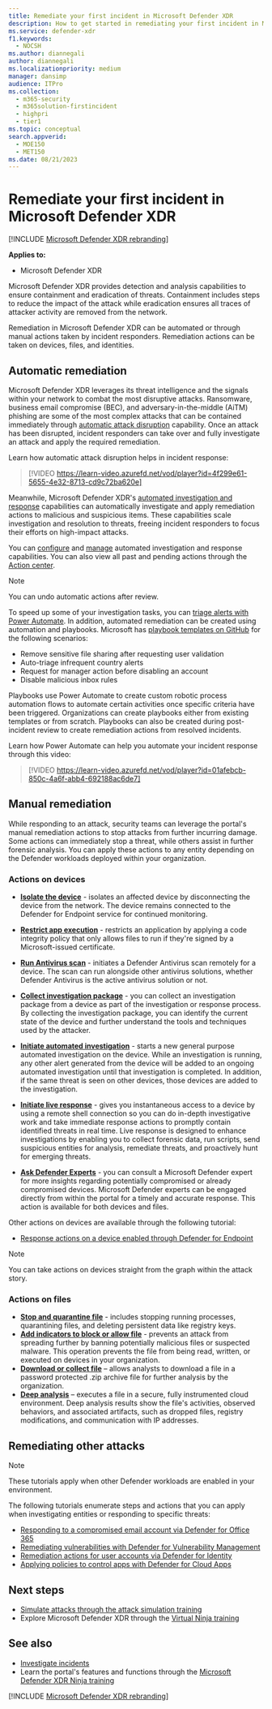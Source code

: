 ```yaml
---
title: Remediate your first incident in Microsoft Defender XDR
description: How to get started in remediating your first incident in Microsoft Defender XDR.
ms.service: defender-xdr
f1.keywords: 
  - NOCSH
ms.author: diannegali
author: diannegali
ms.localizationpriority: medium
manager: dansimp
audience: ITPro
ms.collection: 
  - m365-security
  - m365solution-firstincident
  - highpri
  - tier1
ms.topic: conceptual
search.appverid: 
  - MOE150
  - MET150
ms.date: 08/21/2023
---
```


# Remediate your first incident in Microsoft Defender XDR

[!INCLUDE [Microsoft Defender XDR rebranding](../includes/microsoft-defender.md)]

**Applies to:**

- Microsoft Defender XDR

Microsoft Defender XDR provides detection and analysis capabilities to ensure containment and eradication of threats. Containment includes steps to reduce the impact of the attack while eradication ensures all traces of attacker activity are removed from the network.

Remediation in Microsoft Defender XDR can be automated or through manual actions taken by incident responders. Remediation actions can be taken on devices, files, and identities.

## Automatic remediation

Microsoft Defender XDR leverages its threat intelligence and the signals within your network to combat the most disruptive attacks. Ransomware, business email compromise (BEC), and adversary-in-the-middle (AiTM) phishing are some of the most complex attacks that can be contained immediately through [automatic attack disruption](automatic-attack-disruption.md) capability. Once an attack has been disrupted, incident responders can take over and fully investigate an attack and apply the required remediation.

Learn how automatic attack disruption helps in incident response:

> [!VIDEO https://learn-video.azurefd.net/vod/player?id=4f299e61-5655-4e32-8713-cd9c72ba620e]

Meanwhile, Microsoft Defender XDR's [automated investigation and response](m365d-autoir.md) capabilities can automatically investigate and apply remediation actions to malicious and suspicious items. These capabilities scale investigation and resolution to threats, freeing incident responders to focus their efforts on high-impact attacks.

You can [configure](m365d-configure-auto-investigation-response.md) and [manage](m365d-autoir-actions.md) automated investigation and response capabilities. You can also view all past and pending actions through the [Action center](m365d-action-center.md).

> [!NOTE]
> You can undo automatic actions after review.

To speed up some of your investigation tasks, you can [triage alerts with Power Automate](investigate-alerts.md#use-power-automate-to-triage-alerts). In addition, automated remediation can be created using automation and playbooks. Microsoft has [playbook templates on GitHub](https://github.com/microsoft/Microsoft-Cloud-App-Security/tree/master/Playbooks) for the following scenarios:

- Remove sensitive file sharing after requesting user validation
- Auto-triage infrequent country alerts
- Request for manager action before disabling an account
- Disable malicious inbox rules

Playbooks use Power Automate to create custom robotic process automation flows to automate certain activities once specific criteria have been triggered. Organizations can create playbooks either from existing templates or from scratch. Playbooks can also be created during post-incident review to create remediation actions from resolved incidents.

Learn how Power Automate can help you automate your incident response through this video:

> [!VIDEO https://learn-video.azurefd.net/vod/player?id=01afebcb-850c-4a6f-abb4-692188ac6de7]

## Manual remediation

While responding to an attack, security teams can leverage the portal's manual remediation actions to stop attacks from further incurring damage. Some actions can immediately stop a threat, while others assist in further forensic analysis. You can apply these actions to any entity depending on the Defender workloads deployed within your organization.

### Actions on devices

- [**Isolate the device**](/defender-endpoint/respond-machine-alerts#isolate-devices-from-the-network) - isolates an affected device by disconnecting the device from the network. The device remains connected to the Defender for Endpoint service for continued monitoring. 
- [**Restrict app execution**](/defender-endpoint/respond-machine-alerts#restrict-app-execution) - restricts an application by applying a code integrity policy that only allows files to run if they're signed by a Microsoft-issued certificate.
- [**Run Antivirus scan**](/defender-endpoint/respond-machine-alerts#run-microsoft-defender-antivirus-scan-on-devices) - initiates a Defender Antivirus scan remotely for a device. The scan can run alongside other antivirus solutions, whether Defender Antivirus is the active antivirus solution or not.
- [**Collect investigation package**](/defender-endpoint/respond-machine-alerts#collect-investigation-package-from-devices) - you can collect an investigation package from a device as part of the investigation or response process. By collecting the investigation package, you can identify the current state of the device and further understand the tools and techniques used by the attacker.
- [**Initiate automated investigation**](/defender-endpoint/respond-machine-alerts#initiate-automated-investigation) - starts a new general purpose automated investigation on the device. While an investigation is running, any other alert generated from the device will be added to an ongoing automated investigation until that investigation is completed. In addition, if the same threat is seen on other devices, those devices are added to the investigation.
- [**Initiate live response**](/defender-endpoint/respond-machine-alerts#initiate-live-response-session) -  gives you instantaneous access to a device by using a remote shell connection so you can do in-depth investigative work and take immediate response actions to promptly contain identified threats in real time. Live response is designed to enhance investigations by enabling you to collect forensic data, run scripts, send suspicious entities for analysis, remediate threats, and proactively hunt for emerging threats.
 
- [**Ask Defender Experts**](/defender-endpoint/respond-machine-alerts#consult-a-threat-expert) - you can consult a Microsoft Defender expert for more insights regarding potentially compromised or already compromised devices. Microsoft Defender experts can be engaged directly from within the portal for a timely and accurate response. This action is available for both devices and files.

Other actions on devices are available through the following tutorial:

- [Response actions on a device enabled through Defender for Endpoint](/defender-endpoint/respond-machine-alerts)

> [!NOTE]
> You can take actions on devices straight from the graph within the attack story.

### Actions on files

- [**Stop and quarantine file**](/defender-endpoint/respond-file-alerts#stop-and-quarantine-files-in-your-network) - includes stopping running processes, quarantining files, and deleting persistent data like registry keys.
- [**Add indicators to block or allow file**](/defender-endpoint/respond-file-alerts#add-indicator-to-block-or-allow-a-file) - prevents an attack from spreading further by banning potentially malicious files or suspected malware. This operation prevents the file from being read, written, or executed on devices in your organization.
- [**Download or collect file**](/defender-endpoint/respond-file-alerts#download-or-collect-file) – allows analysts to download a file in a password protected .zip archive file for further analysis by the organization.
- [**Deep analysis**](/defender-endpoint/respond-file-alerts#deep-analysis) – executes a file in a secure, fully instrumented cloud environment. Deep analysis results show the file's activities, observed behaviors, and associated artifacts, such as dropped files, registry modifications, and communication with IP addresses.

## Remediating other attacks

> [!NOTE]
> These tutorials apply when other Defender workloads are enabled in your environment.

The following tutorials enumerate steps and actions that you can apply when investigating entities or responding to specific threats:

- [Responding to a compromised email account via Defender for Office 365](/defender-office-365/responding-to-a-compromised-email-account)
- [Remediating vulnerabilities with Defender for Vulnerability Management](/defender-vulnerability-management/tvm-remediation)
- [Remediation actions for user accounts via Defender for Identity](/defender-for-identity/remediation-actions)
- [Applying policies to control apps with Defender for Cloud Apps](/defender-cloud-apps/control-cloud-apps-with-policies)

## Next steps

- [Simulate attacks through the attack simulation training](pilot-deploy-investigate-respond.md)
- Explore Microsoft Defender XDR through the [Virtual Ninja training](https://adoption.microsoft.com/ninja-show/)

## See also

- [Investigate incidents](investigate-incidents.md)
- Learn the portal's features and functions through the [Microsoft Defender XDR Ninja training](https://techcommunity.microsoft.com/t5/microsoft-365-defender/become-a-microsoft-365-defender-ninja/ba-p/1789376)

[!INCLUDE [Microsoft Defender XDR rebranding](../includes/defender-m3d-techcommunity.md)]
